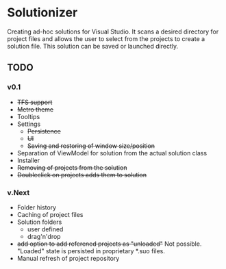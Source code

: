 # Solutionizer

Creating ad-hoc solutions for Visual Studio. It scans a desired directory for project files and allows the user to select from the 
projects to create a solution file. This solution can be saved or launched directly.


## TODO

### v0.1

- <strike>TFS support</strike>
- <strike>Metro theme</strike>
- Tooltips
- Settings
  - <strike>Persistence</strike>
  - <strike>UI</strike>
  - <strike>Saving and restoring of window size/position</strike>
- Separation of ViewModel for solution from the actual solution class
- Installer
- <strike>Removing of projects from the solution</strike>
- <strike>Doubleclick on projects adds them to solution</strike>

### v.Next

- Folder history
- Caching of project files
- Solution folders
  - user defined
  - drag'n'drop
- <strike>add option to add referened projects as "unloaded"</strike> Not possible. "Loaded" state is persisted in proprietary *.suo files.
- Manual refresh of project repository